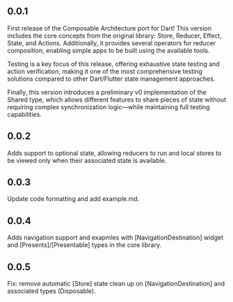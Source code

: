 ## 0.0.1

First release of the Composable Architecture port for Dart! This version includes the core concepts from the original library: Store, Reducer, Effect, State, and Actions. Additionally, it provides several operators for reducer composition, enabling simple apps to be built using the available tools.

Testing is a key focus of this release, offering exhaustive state testing and action verification, making it one of the most comprehensive testing solutions compared to other Dart/Flutter state management approaches.

Finally, this version introduces a preliminary v0 implementation of the Shared type, which allows different features to share pieces of state without requiring complex synchronization logic—while maintaining full testing capabilities.

## 0.0.2

Adds support to optional state, allowing reducers to run and local stores to be viewed only when their associated state is available.

## 0.0.3

Update code formatting and add example.md.

## 0.0.4

Adds navigation support and exapmles with [NavigationDestination] widget and [Presents]/[Presentable] types in the core library.

## 0.0.5

Fix: remove automatic [Store] state clean up on [NavigationDestination] and associated types (Disposable).